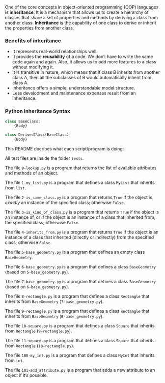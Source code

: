 One of the core concepts in object-oriented programming (OOP) languages is **inheritance**.
It is a mechanism that allows us to create a hierarchy of classes that share a set of properties and methods by deriving a class from another class.
**Inheritance** is the capability of one class to derive or inherit the properties from another class.

### Benefits of inheritance 
 - It represents real-world relationships well.
- It provides the **reusability** of a code. We don’t have to write the same code again and again. Also, it allows us to add more features to a class without modifying it.
- It is transitive in nature, which means that if class B inherits from another class A, then all the subclasses of B would automatically inherit from class A.
- Inheritance offers a simple, understandable model structure. 
- Less development and maintenance expenses result from an inheritance.

### Python Inheritance Syntax
```python
class BaseClass:
    {Body}

class DerivedClass(BaseClass):
    {Body}
```

This README decribes what each script/program is doing:

All test files are inside the folder `tests`.

The file `0-lookup.py` is a program that returns the list of available attributes and methods of an object.

The file `1-my_list.py` is a program that defines a class `MyList` that inherits from `list`.

The file `2-is_same_class.py` is a program that returns `True` if the object is *exactly* an instance of the specified class; otherwise `False`.

The file `3-is_kind_of_class.py` is a program that returns `True` if the object is an instance of, or if the object is an instance of a class that inherited from, the specified class; otherwise `False`.

The file `4-inherits_from.py` is a program that returns `True` if the object is an instance of a class that inherited (directly or indirectly) from the specified class; otherwise `False`.

The file `5-base_geometry.py` is a program that defines an empty class `BaseGeometry`.

The file `6-base_geometry.py` is a program that defines a class `BaseGeometry` (based on `5-base_geometry.py`).

The file `7-base_geometry.py` is a program that defines a class `BaseGeometry` (based on `6-base_geometry.py`).

The file `8-rectangle.py` is a program that defines a class `Rectangle` that inherits from `BaseGeometry` (`7-base_geometry.py`).

The file `9-rectangle.py` is a program that defines a class `Rectangle` that inherits from `BaseGeometry` (`8-base_geometry.py`).

The file `10-square.py` is a program that defines a class `Square` that inherits from `Rectangle` (`9-rectangle.py`).

The file `11-square.py` is a program that defines a class `Square` that inherits from `Rectangle` (`10-rectangle.py`).

The file `100-my_int.py` is a program that defines a class `MyInt` that inherits from `int`.

The file `101-add_attribute.py` is a program that adds a new attribute to an object if it’s possible.
